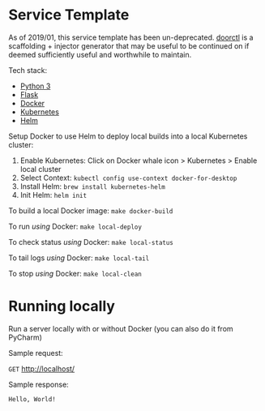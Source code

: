 # Service Template

As of 2019/01, this service template has been un-deprecated. [doorctl](https://github.com/doordash/doorctl) is a scaffolding + injector generator that may be useful to be continued on if deemed sufficiently useful and worthwhile to maintain.

Tech stack:
 * [Python 3](https://docs.python.org/3/)
 * [Flask](http://flask.pocoo.org/)
 * [Docker](https://docs.docker.com/)
 * [Kubernetes](https://kubernetes.io/docs/home/)
 * [Helm](https://docs.helm.sh/)
    
Setup Docker to use Helm to deploy local builds into a local Kubernetes cluster: 
 1. Enable Kubernetes: Click on Docker whale icon > Kubernetes > Enable local cluster
 2. Select Context: `kubectl config use-context docker-for-desktop`
 3. Install Helm: `brew install kubernetes-helm`
 4. Init Helm: `helm init`

To build a local Docker image: `make docker-build`

To run *using* Docker: `make local-deploy`

To check status *using* Docker: `make local-status`

To tail logs *using* Docker: `make local-tail`

To stop *using* Docker: `make local-clean`

# Running locally

Run a server locally with or without Docker (you can also do it from PyCharm)

Sample request:

`GET` [http://localhost/](http://localhost/)

Sample response:

`Hello, World!`